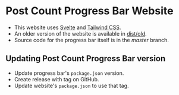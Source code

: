 # Post Count Progress Bar Website

* This website uses [Svelte](https://svelte.dev) and [Tailwind CSS](https://tailwindcss.com).
* An older version of the website is available in [dist/old](dist/old).
* Source code for the progress bar itself is in the *master* branch.

## Updating Post Count Progress Bar version
* Update progress bar's `package.json` version.
* Create release with tag on GitHub.
* Update website's `package.json` to use that tag.